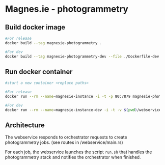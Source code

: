 # Magnes.ie - photogrammetry

## Build docker image
```sh
#For release
docker build --tag magnesie-photogrammetry .

#For dev
docker build --tag magnesie-photogrammetry-dev --file ./Dockerfile-dev .
```

## Run docker container
```sh
#start a new container <replace paths>

#For release
docker run --rm --name=magnesie-instance -i -t -p 80:7879 magnesie-photogrammetry

#For dev
docker run --rm --name=magnesie-instance-dev -i -t -v $(pwd)/webservice:/webservice -p 80:7879 magnesie-photogrammetry-dev
```

## Architecture

The webservice responds to orchestrator requests to create photogrammetry jobs. (see routes in /webservice/main.rs)

For each job, the webservice launches the script ``run.sh`` that handles the photogrammetry stack and notifies the orchestrator when finished.
